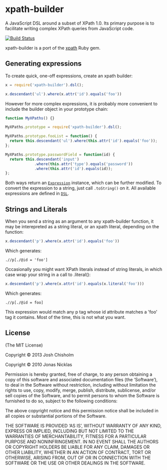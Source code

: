 # xpath-builder

A JavaScript DSL around a subset of XPath 1.0. Its primary purpose is to
facilitate writing complex XPath queries from JavaScript code.

[![Build Status](https://secure.travis-ci.org/featurist/xpath-builder.png?branch=master)](http://travis-ci.org/featurist/xpath-builder)

xpath-builder is a port of the [xpath](https://github.com/jnicklas/xpath) Ruby gem.


## Generating expressions

To create quick, one-off expressions, create an xpath builder:

```js
x = require('xpath-builder').dsl();

x.descendant('ul').where(x.attr('id').equals('foo'))
```

However for more complex expressions, it is probably more convenient to include
the builder object in your prototype chain:

```js
function MyXPaths() {}

MyXPaths.prototype = require('xpath-builder').dsl();

MyXPaths.prototype.fooList = function() {
  return this.descendant('ul').where(this.attr('id').equals('foo'));
};

MyXPaths.prototype.passwordField = function(id) {
  return this.descendant('input')
             .where(this.attr('type').equals('password'))
             .where(this.attr('id').equals(id));
};
```

Both ways return an
[`Expression`](./src/expression.pogo)
instance, which can be further modified.  To convert the expression to a
string, just call `.toString()` on it. All available expressions are defined in
[`DSL`](./src/dsl.pogo).

## Strings and Literals

When you send a string as an argument to any xpath-builder function, it may be interepreted as a string literal, or an xpath literal, depending on the function:

```js
x.descendant('p').where(x.attr('id').equals('foo'))
```

Which generates:

```
.//p[./@id = 'foo']
```

Occasionally you might want XPath literals instead of string literals, in which case wrap your string in a call to .literal():

```js
x.descendant('p').where(x.attr('id').equals(x.literal('foo')))
```

Which generates:

```
.//p[./@id = foo]
```

This expression would match any p tag whose id attribute matches a 'foo' tag it contains. Most of the time, this is not what you want.


## License

(The MIT License)

Copyright © 2013 Josh Chisholm

Copyright © 2010 Jonas Nicklas

Permission is hereby granted, free of charge, to any person obtaining a copy of
this software and associated documentation files (the ‘Software’), to deal in
the Software without restriction, including without limitation the rights to
use, copy, modify, merge, publish, distribute, sublicense, and/or sell copies
of the Software, and to permit persons to whom the Software is furnished to do
so, subject to the following conditions:

The above copyright notice and this permission notice shall be included in all
copies or substantial portions of the Software.

THE SOFTWARE IS PROVIDED ‘AS IS’, WITHOUT WARRANTY OF ANY KIND, EXPRESS OR
IMPLIED, INCLUDING BUT NOT LIMITED TO THE WARRANTIES OF MERCHANTABILITY,
FITNESS FOR A PARTICULAR PURPOSE AND NONINFRINGEMENT. IN NO EVENT SHALL THE
AUTHORS OR COPYRIGHT HOLDERS BE LIABLE FOR ANY CLAIM, DAMAGES OR OTHER
LIABILITY, WHETHER IN AN ACTION OF CONTRACT, TORT OR OTHERWISE, ARISING FROM,
OUT OF OR IN CONNECTION WITH THE SOFTWARE OR THE USE OR OTHER DEALINGS IN THE
SOFTWARE.